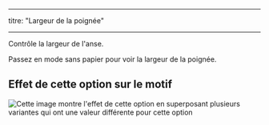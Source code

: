 - - -
titre: "Largeur de la poignée"
- - -

Contrôle la largeur de l'anse.

<Tip>

Passez en mode sans papier pour voir la largeur de la poignée.

</Tip>

## Effet de cette option sur le motif

![Cette image montre l'effet de cette option en superposant plusieurs variantes qui ont une valeur différente pour cette option](hortensia_handlewidth_sample.svg "Effet de cette option sur le modèle")
